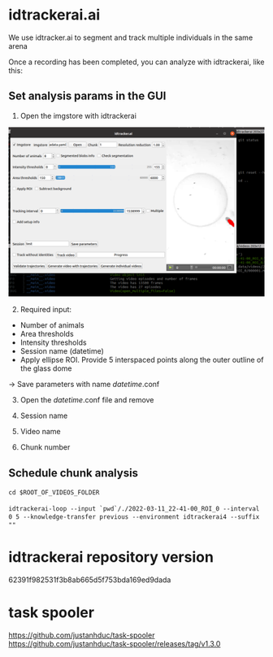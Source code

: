 idtrackerai.ai
=======================

We use idtracker.ai to segment and track multiple individuals in the same arena


Once a recording has been completed, you can analyze with idtrackerai, like this:

## Set analysis params in the GUI

1. Open the imgstore with idtrackerai

![open_idtrackerai](assets/idtrackerai_gui.png)

2. Required input:

* Number of animals
* Area thresholds
* Intensity thresholds
* Session name (datetime)
* Apply ellipse ROI. Provide 5 interspaced points along the outer outline of the glass dome

-> Save parameters with name _datetime_.conf

3. Open the _datetime_.conf file and remove

1. Session name
2. Video name
3. Chunk number


## Schedule chunk analysis

```
cd $ROOT_OF_VIDEOS_FOLDER

idtrackerai-loop --input `pwd`/./2022-03-11_22-41-00_ROI_0 --interval 0 5 --knowledge-transfer previous --environment idtrackerai4 --suffix ""
```

# idtrackerai repository version
62391f982531f3b8ab665d5f753bda169ed9dada


# task spooler
https://github.com/justanhduc/task-spooler
https://github.com/justanhduc/task-spooler/releases/tag/v1.3.0
